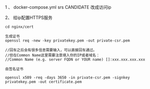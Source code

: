 1 、 docker-compose.yml srs CANDIDATE 改成访问ip

2、 给ip配置HTTPS服务
```
cd nginx/cert

生成证书
openssl req -new -key privatekey.pem -out private-csr.pem

//回车之后会有很多信息需要输入，可以直接回车通过。
//但在Common Name这里需要注意填入你的IP或者域名：
//Common Name (e.g. server FQDN or YOUR name) []:xxx.xxx.xxx.xxx

自签名证书

openssl x509 -req -days 3650 -in private-csr.pem -signkey privatekey.pem -out certificate.pem

```